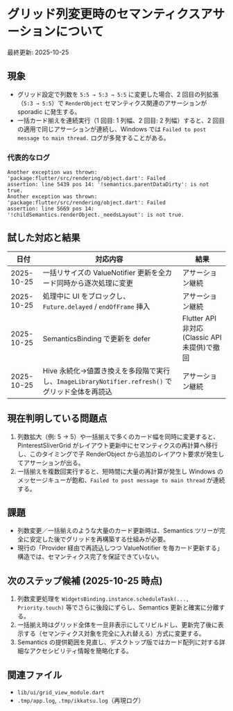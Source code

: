 # グリッド列変更時のセマンティクスアサーションについて

最終更新: 2025-10-25

## 現象

- グリッド設定で列数を `5:5 → 5:3 → 5:5` に変更した場合、2 回目の列拡張（`5:3 → 5:5`）で `RenderObject` セマンティクス関連のアサーションが sporadic に発生する。
- 一括カード揃えを連続実行（1 回目: 1 列幅、2 回目: 2 列幅）すると、2 回目の適用で同じアサーションが連続し、Windows では `Failed to post message to main thread.` ログが多発することがある。

### 代表的なログ

```
Another exception was thrown: 'package:flutter/src/rendering/object.dart': Failed
assertion: line 5439 pos 14: '!semantics.parentDataDirty': is not true.
Another exception was thrown: 'package:flutter/src/rendering/object.dart': Failed
assertion: line 5669 pos 14: '!childSemantics.renderObject._needsLayout': is not true.
```

## 試した対応と結果

| 日付 | 対応内容 | 結果 |
|------|----------|------|
| 2025-10-25 | 一括リサイズの ValueNotifier 更新を全カード同時から逐次処理に変更 | アサーション継続 |
| 2025-10-25 | 処理中に UI をブロックし、`Future.delayed` / `endOfFrame` 挿入 | アサーション継続 |
| 2025-10-25 | SemanticsBinding で更新を defer | Flutter API 非対応(Classic API未提供)で撤回 |
| 2025-10-25 | Hive 永続化→値置き換えを多段階で実行し、`ImageLibraryNotifier.refresh()` でグリッド全体を再読込 | アサーション継続 |

## 現在判明している問題点

1. 列数拡大（例: 5 → 5）や一括揃えで多くのカード幅を同時に変更すると、PinterestSliverGrid がレイアウト更新中にセマンティクスの再計算へ移行し、このタイミングで子 RenderObject から追加のレイアウト要求が発生してアサーションが出る。
2. 一括揃えを複数回実行すると、短時間に大量の再計算が発生し Windows のメッセージキューが飽和、`Failed to post message to main thread` が連続する。

## 課題

- 列数変更／一括揃えのような大量のカード更新時は、Semantics ツリーが完全に安定した後でグリッドを再構築する仕組みが必要。
- 現行の「Provider 経由で再読込しつつ ValueNotifier を毎カード更新する」構造では、セマンティクス完了を保証できていない。

## 次のステップ候補 (2025-10-25 時点)

1. 列数変更処理を `WidgetsBinding.instance.scheduleTask(..., Priority.touch)` 等でさらに後段にずらし、Semantics 更新と確実に分離する。
2. 一括揃え時はグリッド全体を一旦非表示にしてリビルドし、更新完了後に表示する（セマンティクス対象を完全に入れ替える）方式に変更する。
3. Semantics の提供範囲を見直し、デスクトップ版ではカード配列に対する詳細なアクセシビリティ情報を簡略化する。

## 関連ファイル

- `lib/ui/grid_view_module.dart`
- `.tmp/app.log`, `.tmp/ikkatsu.log`（再現ログ）
